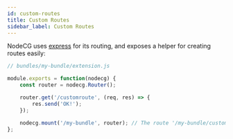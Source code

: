 ```yaml
---
id: custom-routes
title: Custom Routes
sidebar_label: Custom Routes
---
```


NodeCG uses [express](http://expressjs.com/) for its routing, and exposes a helper for creating routes easily:

```js
// bundles/my-bundle/extension.js

module.exports = function(nodecg) {
    const router = nodecg.Router();

    router.get('/customroute', (req, res) => {
        res.send('OK!');
    });

    nodecg.mount('/my-bundle', router); // The route '/my-bundle/customroute` is now available
};
```

